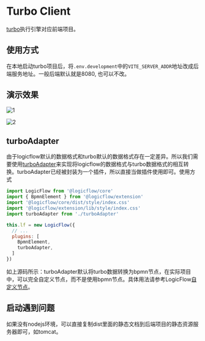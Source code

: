 # Turbo Client

[turbo](https://github.com/didi/turbo)执行引擎对应前端项目。

 ## 使用方式


 在本地启动turbo项目后，将`.env.development`中的`VITE_SERVER_ADDR`地址改成后端服务地址。一般后端默认就是8080, 也可以不改。

 ## 演示效果

![1](https://cdn.jsdelivr.net/gh/Logic-Flow/static@latest/turbo/1.png)

![2](https://cdn.jsdelivr.net/gh/Logic-Flow/static@latest/turbo/2.png)

## turboAdapter

由于logicflow默认的数据格式和turbo默认的数据格式存在一定差异。所以我们需要使用[turboAdapter](https://github.com/Logic-Flow/turbo-client/blob/master/src/components/turboAdapter.js)来实现将logicflow的数据格式与turbo数据格式的相互转换。turboAdapter已经被封装为一个插件，所以直接当做插件使用即可。使用方式

```js
import LogicFlow from '@logicflow/core'
import { BpmnElement } from '@logicflow/extension'
import '@logicflow/core/dist/style/index.css'
import '@logicflow/extension/lib/style/index.css'
import turboAdapter from './turboAdapter'

this.lf = new LogicFlow({
  // ...
  plugins: [
    BpmnElement,
    turboAdapter,
  ]
})


```

如上源码所示：turboAdapter默认将turbo数据转换为bpmn节点，在实际项目中，可以完全自定义节点，而不是使用bpmn节点。具体用法请参考LogicFlow[自定义节点](http://logic-flow.org/guide/basic/node.html)。

## 启动遇到问题

如果没有nodejs环境，可以直接复制dist里面的静态文档到后端项目的静态资源服务器即可，如tomcat。


